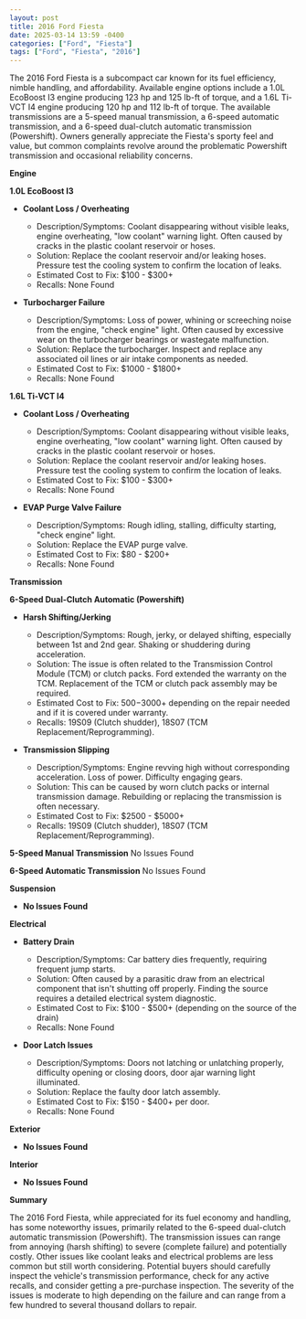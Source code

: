 ```yaml
---
layout: post
title: 2016 Ford Fiesta
date: 2025-03-14 13:59 -0400
categories: ["Ford", "Fiesta"]
tags: ["Ford", "Fiesta", "2016"]
---
```

The 2016 Ford Fiesta is a subcompact car known for its fuel efficiency, nimble handling, and affordability. Available engine options include a 1.0L EcoBoost I3 engine producing 123 hp and 125 lb-ft of torque, and a 1.6L Ti-VCT I4 engine producing 120 hp and 112 lb-ft of torque. The available transmissions are a 5-speed manual transmission, a 6-speed automatic transmission, and a 6-speed dual-clutch automatic transmission (Powershift). Owners generally appreciate the Fiesta's sporty feel and value, but common complaints revolve around the problematic Powershift transmission and occasional reliability concerns.

**Engine**

**1.0L EcoBoost I3**
*   **Coolant Loss / Overheating**
    *   Description/Symptoms: Coolant disappearing without visible leaks, engine overheating, "low coolant" warning light. Often caused by cracks in the plastic coolant reservoir or hoses.
    *   Solution: Replace the coolant reservoir and/or leaking hoses. Pressure test the cooling system to confirm the location of leaks.
    *   Estimated Cost to Fix: $100 - $300+
    *   Recalls: None Found

*   **Turbocharger Failure**
    *   Description/Symptoms: Loss of power, whining or screeching noise from the engine, "check engine" light. Often caused by excessive wear on the turbocharger bearings or wastegate malfunction.
    *   Solution: Replace the turbocharger. Inspect and replace any associated oil lines or air intake components as needed.
    *   Estimated Cost to Fix: $1000 - $1800+
    *   Recalls: None Found

**1.6L Ti-VCT I4**

*   **Coolant Loss / Overheating**
    *   Description/Symptoms: Coolant disappearing without visible leaks, engine overheating, "low coolant" warning light. Often caused by cracks in the plastic coolant reservoir or hoses.
    *   Solution: Replace the coolant reservoir and/or leaking hoses. Pressure test the cooling system to confirm the location of leaks.
    *   Estimated Cost to Fix: $100 - $300+
    *   Recalls: None Found

* **EVAP Purge Valve Failure**
    *   Description/Symptoms: Rough idling, stalling, difficulty starting, "check engine" light.
    *   Solution: Replace the EVAP purge valve.
    *   Estimated Cost to Fix: $80 - $200+
    *   Recalls: None Found

**Transmission**

**6-Speed Dual-Clutch Automatic (Powershift)**

*   **Harsh Shifting/Jerking**
    *   Description/Symptoms: Rough, jerky, or delayed shifting, especially between 1st and 2nd gear. Shaking or shuddering during acceleration.
    *   Solution: The issue is often related to the Transmission Control Module (TCM) or clutch packs. Ford extended the warranty on the TCM. Replacement of the TCM or clutch pack assembly may be required.
    *   Estimated Cost to Fix: $500-$3000+ depending on the repair needed and if it is covered under warranty.
    *   Recalls: 19S09 (Clutch shudder), 18S07 (TCM Replacement/Reprogramming).

*   **Transmission Slipping**
    *   Description/Symptoms: Engine revving high without corresponding acceleration. Loss of power. Difficulty engaging gears.
    *   Solution: This can be caused by worn clutch packs or internal transmission damage. Rebuilding or replacing the transmission is often necessary.
    *   Estimated Cost to Fix: $2500 - $5000+
    *   Recalls: 19S09 (Clutch shudder), 18S07 (TCM Replacement/Reprogramming).

**5-Speed Manual Transmission**
No Issues Found

**6-Speed Automatic Transmission**
No Issues Found

**Suspension**

*   **No Issues Found**

**Electrical**

*   **Battery Drain**
    *   Description/Symptoms: Car battery dies frequently, requiring frequent jump starts.
    *   Solution: Often caused by a parasitic draw from an electrical component that isn't shutting off properly. Finding the source requires a detailed electrical system diagnostic.
    *   Estimated Cost to Fix: $100 - $500+ (depending on the source of the drain)
    *   Recalls: None Found

*   **Door Latch Issues**
    *   Description/Symptoms: Doors not latching or unlatching properly, difficulty opening or closing doors, door ajar warning light illuminated.
    *   Solution: Replace the faulty door latch assembly.
    *   Estimated Cost to Fix: $150 - $400+ per door.
    *   Recalls: None Found

**Exterior**

*   **No Issues Found**

**Interior**

*   **No Issues Found**

**Summary**

The 2016 Ford Fiesta, while appreciated for its fuel economy and handling, has some noteworthy issues, primarily related to the 6-speed dual-clutch automatic transmission (Powershift). The transmission issues can range from annoying (harsh shifting) to severe (complete failure) and potentially costly. Other issues like coolant leaks and electrical problems are less common but still worth considering. Potential buyers should carefully inspect the vehicle's transmission performance, check for any active recalls, and consider getting a pre-purchase inspection. The severity of the issues is moderate to high depending on the failure and can range from a few hundred to several thousand dollars to repair.

